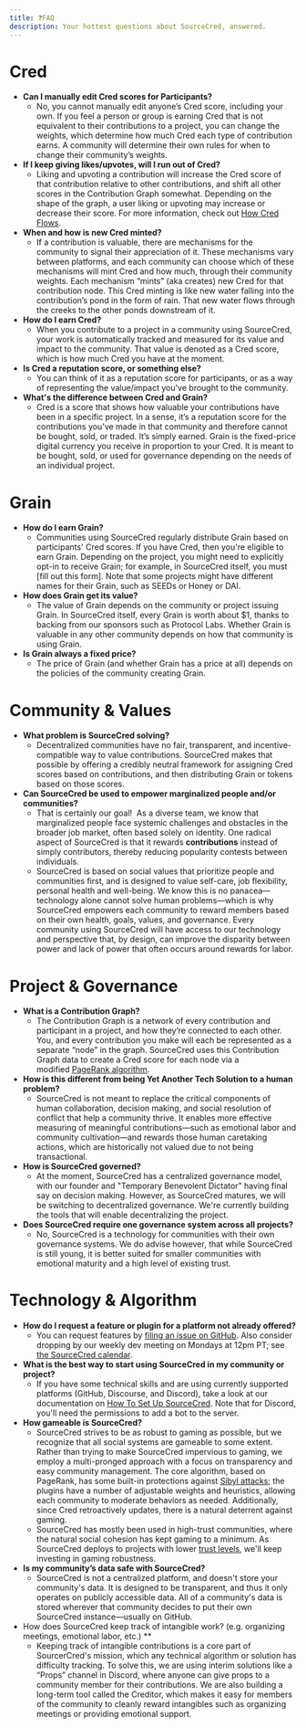 ```yaml
---
title: ❓FAQ
description: Your hottest questions about SourceCred, answered.
---
```


# **Cred**
- **Can I manually edit Cred scores for Participants?**
    - No, you cannot manually edit anyone’s Cred score, including your own. If you feel a person or group is earning Cred that is not equivalent to their contributions to a project, you can change the weights, which determine how much Cred each type of contribution earns. A community will determine their own rules for when to change their community’s weights.
- **If I keep giving likes/upvotes, will I run out of Cred?**
    - Liking and upvoting a contribution will increase the Cred score of that contribution relative to other contributions, and shift all other scores in the Contribution Graph somewhat. Depending on the shape of the graph, a user liking or upvoting may increase or decrease their score. For more information, check out [How Cred Flows](https://sourcecred.io/docs/beta/cred).
- **When and how is new Cred minted?**
    - If a contribution is valuable, there are mechanisms for the community to signal their appreciation of it. These mechanisms vary between platforms, and each community can choose which of these mechanisms will mint Cred and how much, through their community weights. Each mechanism “mints” (aka creates) new Cred for that contribution node. This Cred minting is like new water falling into the contribution’s pond in the form of rain. That new water flows through the creeks to the other ponds downstream of it.
- **How do I earn Cred?**
    -  When you contribute to a project in a community using SourceCred, your work is automatically tracked and measured for its value and impact to the community. That value is denoted as a Cred score, which is how much Cred you have at the moment.
- **Is Cred a reputation score, or something else?**
    - You can think of it as a reputation score for participants, or as a way of representing the value/impact you've brought to the community. 
- **What's the difference between Cred and Grain?**
    - Cred is a score that shows how valuable your contributions have been in a specific project. In a sense, it’s a reputation score for the contributions you've made in that community and therefore cannot be bought, sold, or traded. It’s simply earned. Grain is the fixed-price digital currency you receive in proportion to your Cred. It is meant to be bought, sold, or used for governance depending on the needs of an individual project.
# **Grain**
- **How do I earn Grain?**
    - Communities using SourceCred regularly distribute Grain based on participants' Cred scores. If you have Cred, then you're eligible to earn Grain. Depending on the project, you might need to explicitly opt-in to receive Grain; for example, in SourceCred itself, you must [fill out this form]. Note that some projects might have different names for their Grain, such as SEEDs or Honey or DAI.
- **How does Grain get its value?**
    - The value of Grain depends on the community or project issuing Grain. In SourceCred itself, every Grain is worth about $1, thanks to backing from our sponsors such as Protocol Labs. Whether Grain is valuable in any other community depends on how that community is using Grain. 
- **Is Grain always a fixed price?**
    - The price of Grain (and whether Grain has a price at all) depends on the policies of the community creating Grain.
# **Community & Values**
- **What problem is SourceCred solving?**
    - Decentralized communities have no fair, transparent, and incentive-compatible way to value contributions. SourceCred makes that possible by offering a credibly neutral framework for assigning Cred scores based on contributions, and then distributing Grain or tokens based on those scores.
- **Can SourceCred be used to empower marginalized people and/or communities?**
    - That is certainly our goal!  As a diverse team, we know that marginalized people face systemic challenges and obstacles in the broader job market, often based solely on identity. One radical aspect of SourceCred is that it rewards __contributions__ instead of simply contributors, thereby reducing popularity contests between individuals. 
    - SourceCred is based on social values that prioritize people and communities first, and is designed to value self-care, job flexibility, personal health and well-being. We know this is no panacea—technology alone cannot solve human problems—which is why SourceCred empowers each community to reward members based on their own health, goals, values, and governance. Every community using SourceCred will have access to our technology and perspective that, by design, can improve the disparity between power and lack of power that often occurs around rewards for labor. 
# **Project & Governance**
- **What is a Contribution Graph?**
    - The Contribution Graph is a network of every contribution and participant in a project, and how they’re connected to each other. You, and every contribution you make will each be represented as a separate “node” in the graph. SourceCred uses this Contribution Graph data to create a Cred score for each node via a modified [PageRank algorithm](http://ilpubs.stanford.edu:8090/422/1/1999-66.pdf).
- **How is this different from being Yet Another Tech Solution to a human problem?**
    - SourceCred is not meant to replace the critical components of human collaboration, decision making, and social resolution of conflict that help a community thrive. It enables more effective measuring of meaningful contributions—such as emotional labor and community cultivation—and rewards those human caretaking actions, which are historically not valued due to not being transactional.
- **How is SourceCred governed?**
    - At the moment, SourceCred has a centralized governance model, with our founder and "Temporary Benevolent Dictator" having final say on decision making. However, as SourceCred matures, we will be switching to decentralized governance. We're currently building the tools that will enable decentralizing the project.
- **Does SourceCred require one governance system across all projects?**
    - No, SourceCred is a technology for communities with their own governance systems. We do advise however, that while SourceCred is still young, it is better suited for smaller communities with emotional maturity and a high level of existing trust.
# **Technology & Algorithm**
- **How do I request a feature or plugin for a platform not already offered?**
    - You can request features by [filing an issue on GitHub](https://github.com/sourcecred/sourcecred/issues). Also consider dropping by our weekly dev meeting on Mondays at 12pm PT; see [the SourceCred calendar](https://sourcecred.io/calendar).
- **What is the best way to start using SourceCred in my community or project?**
    - If you have some technical skills and are using currently supported platforms (GitHub, Discourse, and Discord), take a look at our documentation on [How To Set Up SourceCred](https://sourcecred.io/docs/beta/setup-guide). Note that for Discord, you'll need the permissions to add a bot to the server.
- **How gameable is SourceCred?**
    - SourceCred strives to be as robust to gaming as possible, but we recognize that all social systems are gameable to some extent. Rather than trying to make SourceCred impervious to gaming, we employ a multi-pronged approach with a focus on transparency and easy community management. The core algorithm, based on PageRank, has some built-in protections against [Sibyl attacks](https://en.wikipedia.org/wiki/Sybil_attack); the plugins have a number of adjustable weights and heuristics, allowing each community to moderate behaviors as needed. Additionally, since Cred retroactively updates, there is a natural deterrent against gaming.
    - SourceCred has mostly been used in high-trust communities, where the natural social cohesion has kept gaming to a minimum. As SourceCred deploys to projects with lower [trust levels](https://sourcecred.io/docs/concepts/trust_levels), we'll keep investing in gaming robustness.
- **Is my community’s data safe with SourceCred?**
    - SourceCred is not a centralized platform, and doesn't store your community's data. It is designed to be transparent, and thus it only operates on publicly accessible data. All of a community's data is stored wherever that community decides to put their own SourceCred instance—usually on GitHub.
- How does SourceCred keep track of intangible work? (e.g. organizing meetings, emotional labor, etc.) **
    - Keeping track of intangible contributions is a core part of SourcerCred's mission, which any technical algorithm or solution has difficulty tracking. To solve this, we are using interim solutions like a “Props” channel in Discord, where anyone can give props to a community member for their contributions. We are also building a long-term tool called the Creditor, which makes it easy for members of the community to cleanly reward intangibles such as organizing meetings or providing emotional support.
